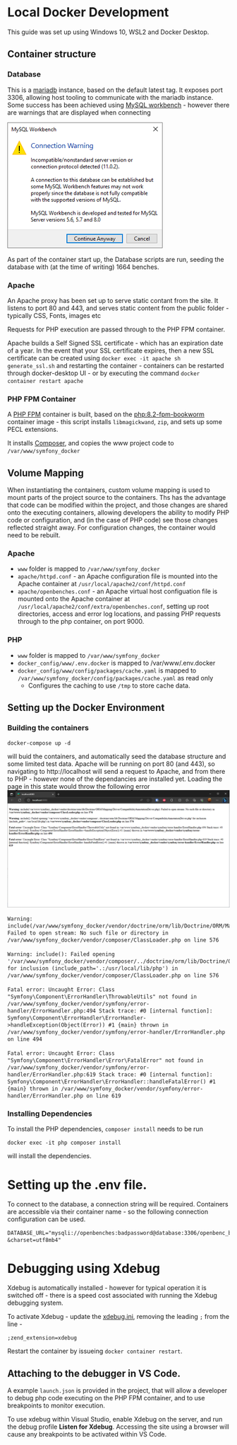 # Local Docker Development

This guide was set up using Windows 10, WSL2 and Docker Desktop.

## Container structure

### Database
This is a [mariadb](https://hub.docker.com/_/mariadb) instance, based on the default latest tag.  It exposes port 3306, allowing host tooling to communicate with the mariadb instance.  Some success has been achieved using [MySQL workbench](https://www.mysql.com/products/workbench/) - however there are warnings that are displayed when connecting 

![Warning displayed when trying to connect from MySQL WorkBench to MariaDB container](assets/257367381-e5801a05-8a3e-468f-9e7b-de663e61c7b8.png)

As part of the container start up, the Database scripts are run, seeding the database with (at the time of writing) 1664 benches.

### Apache
An Apache proxy has been set up to serve static contant from the site.  It listens to port 80 and 443, and serves static content from the public folder - typically CSS, Fonts, images etc

Requests for PHP execution are passed through to the PHP FPM container.

Apache builds a Self Signed SSL certificate - which has an expiration date of a year.  In the event that your SSL certificate expires, then a new SSL certificate can be created using 
```docker exec -it apache sh generate_ssl.sh``` and restarting the container - containers can be restarted through docker-desktop UI - or by executing the command ```docker container restart apache```

### PHP FPM Container
A [PHP FPM](https://hub.docker.com/_/php/) container is built, based on the [php:8.2-fpm-bookworm](https://hub.docker.com/layers/library/php/8.2.10-fpm-bookworm/images/sha256-47b377aa55e11f9b6aa3d1e457857cf7c5e3a480760afaba8ff1bc129cc2e15f?context=explore) container image - this script installs `libmagickwand`, `zip`, and sets up some PECL extensions.

It installs [Composer](https://getcomposer.org/), and copies the www project code to `/var/www/symfony_docker`

## Volume Mapping
When instantiating the containers, custom volume mapping is used to mount parts of the project source to the containers.  Ths has the advantage that code can be modified within the project, and those changes are shared onto the executing containers, allowing developers the ability to modify PHP code or configuration, and (in the case of PHP code) see those changes reflected straight away.  For configuration changes, the container would need to be rebuilt.

### Apache
- ```www``` folder is mapped to ```/var/www/symfony_docker```
- ```apache/httpd.conf``` - an Apache configuration file is mounted into the Apache container at ```/usr/local/apache2/conf/httpd.conf```
- ```apache/openbenches.conf``` - an Apache virtual host configuation file is mounted onto the Apache container at ```/usr/local/apache2/conf/extra/openbenches.conf```, setting up root directories, access and error log locations, and passing PHP requests through to the php container, on port 9000.

### PHP
- ```www``` folder is mapped to ```/var/www/symfony_docker```
- ```docker_config/www/.env.docker``` is mapped to /var/www/.env.docker
- ```docker_config/www/config/packages/cache.yaml``` is mapped to ```/var/www/symfony_docker/config/packages/cache.yaml``` as read only
  - Configures the caching to use ```/tmp``` to store cache data.


## Setting up the Docker Environment
### Building the containers

```console
docker-compose up -d
```
will buid the containers, and automatically seed the database structure and some limited test data.  Apache will be running on port 80 (and 443), so navigating to http://localhost will send a request to Apache, and from there to PHP - however none of the dependancies are installed yet.  Loading the page in this state would throw the following error
![Error message shown when dependencies are not loaded.](assets/257641883-71c2690e-682f-4d05-832e-4f69525c29f2.png)
```
Warning: include(/var/www/symfony_docker/vendor/doctrine/orm/lib/Doctrine/ORM/Mapping/Driver/CompatibilityAnnotationDriver.php): Failed to open stream: No such file or directory in /var/www/symfony_docker/vendor/composer/ClassLoader.php on line 576

Warning: include(): Failed opening '/var/www/symfony_docker/vendor/composer/../doctrine/orm/lib/Doctrine/ORM/Mapping/Driver/CompatibilityAnnotationDriver.php' for inclusion (include_path='.:/usr/local/lib/php') in /var/www/symfony_docker/vendor/composer/ClassLoader.php on line 576

Fatal error: Uncaught Error: Class "Symfony\Component\ErrorHandler\ThrowableUtils" not found in /var/www/symfony_docker/vendor/symfony/error-handler/ErrorHandler.php:494 Stack trace: #0 [internal function]: Symfony\Component\ErrorHandler\ErrorHandler->handleException(Object(Error)) #1 {main} thrown in /var/www/symfony_docker/vendor/symfony/error-handler/ErrorHandler.php on line 494

Fatal error: Uncaught Error: Class "Symfony\Component\ErrorHandler\Error\FatalError" not found in /var/www/symfony_docker/vendor/symfony/error-handler/ErrorHandler.php:619 Stack trace: #0 [internal function]: Symfony\Component\ErrorHandler\ErrorHandler::handleFatalError() #1 {main} thrown in /var/www/symfony_docker/vendor/symfony/error-handler/ErrorHandler.php on line 619
```
### Installing Dependencies
To install the PHP dependencies, `composer install` needs to be run

```console
docker exec -it php composer install
```

will install the dependencies.

# Setting up the .env file.
To connect to the database, a connection string will be required. Containers are accessible via their container name - so the following connection configuration can be used.

```
DATABASE_URL="mysqli://openbenches:badpassword@database:3306/openbenc_benches?&charset=utf8mb4"
```
# Debugging using Xdebug
Xdebug is automatically installed - however for typical operation it is switched off - there is a speed cost associated with running the Xdebug debugging system.

To activate Xdebug - update the [xdebug.ini](..\docker_config\www\php\xdebug\conf.d\xdebug.ini), removing the leading `;` from the line - 

```
;zend_extension=xdebug
```

Restart the container by issueing ```docker container restart```.

## Attaching to the debugger in VS Code.
A example ```launch.json``` is provided in the project, that will allow a developer to debug php code executing on the PHP FPM container, and to use breakpoints to monitor execution.  

To use xdebug within Visual Studio, enable Xdebug on the server, and run the debug profile __Listen for Xdebug__.  Accessing the site using a browser will cause any breakpoints to be activated within VS Code.

